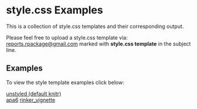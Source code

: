 style.css Examples
==================

This is a collection of style.css templates and their corresponding output.

Please feel free to upload a style.css template via: <a href="mailto:reports.rpackage@gmail.com" target="_blank">reports.rpackage@gmail.com</a> marked with **style.css template** in the subject line.

## Examples

To view the style template examples click below:

[unstyled (default knitr)](http://trinker.github.io/style.css_examples/basic/minimal%20template.html)    
[apa6](http://trinker.github.io/style.css_examples/apa6/minimal%20template.html)
[rinker_vignette](http://trinker.github.io/style.css_examples/rinker_vignette/minimal%20template.html)

